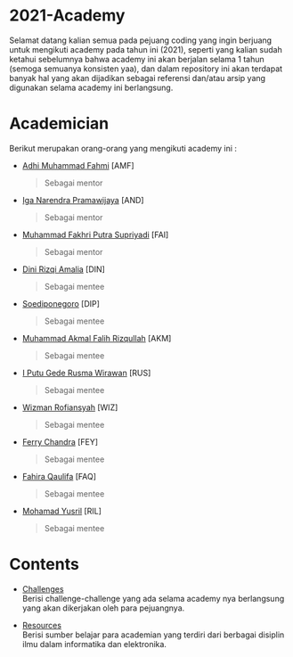 # 2021-Academy

Selamat datang kalian semua pada pejuang coding yang ingin berjuang untuk mengikuti academy pada tahun ini (2021), seperti yang kalian sudah ketahui sebelumnya bahwa academy ini akan berjalan selama 1 tahun (semoga semuanya konsisten yaa), dan dalam repository ini akan terdapat banyak hal yang akan dijadikan sebagai referensi dan/atau arsip yang digunakan selama academy ini berlangsung.

# Academician

Berikut merupakan orang-orang yang mengikuti academy ini :

- [Adhi Muhammad Fahmi](https://github.com/adhiiimf) [AMF]
  > Sebagai mentor
- [Iga Narendra Pramawijaya](https://github.com/IritaSee) [AND]
  > Sebagai mentor
- [Muhammad Fakhri Putra Supriyadi](https://github.com/fakhrip) [FAI]
  > Sebagai mentor
- [Dini Rizqi Amalia](https://github.com/dinudinni) [DIN] 
  > Sebagai mentee
- [Soediponegoro](https://github.com/Soedipo) [DIP]
  > Sebagai mentee
- [Muhammad Akmal Falih Rizqullah](https://github.com/akmalfalih) [AKM]
  > Sebagai mentee
- [I Putu Gede Rusma Wirawan](https://github.com/rusmajunior) [RUS]
  > Sebagai mentee
- [Wizman Rofiansyah](https://github.com/Rofiansyah) [WIZ]
  > Sebagai mentee
- [Ferry Chandra](https://github.com/ferry5245) [FEY]
  > Sebagai mentee
- [Fahira Qaulifa](https://github.com/fahiraq) [FAQ]
  > Sebagai mentee
- [Mohamad Yusril](https://github.com/usereall) [RIL]
  > Sebagai mentee

# Contents

- [Challenges](./challenges)  
  Berisi challenge-challenge yang ada selama academy nya berlangsung yang akan dikerjakan oleh para pejuangnya.

- [Resources](./resources)  
  Berisi sumber belajar para academian yang terdiri dari berbagai disiplin ilmu dalam informatika dan elektronika.
